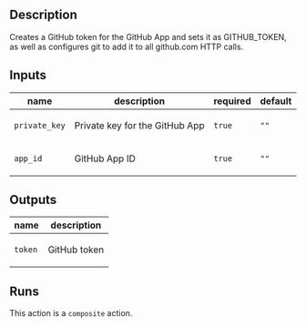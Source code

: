 ## Description

Creates a GitHub token for the GitHub App and sets it as GITHUB_TOKEN, as well as configures git to add it to all github.com HTTP calls.

## Inputs

| name | description | required | default |
| --- | --- | --- | --- |
| `private_key` | <p>Private key for the GitHub App</p> | `true` | `""` |
| `app_id` | <p>GitHub App ID</p> | `true` | `""` |


## Outputs

| name | description |
| --- | --- |
| `token` | <p>GitHub token</p> |


## Runs

This action is a `composite` action.


